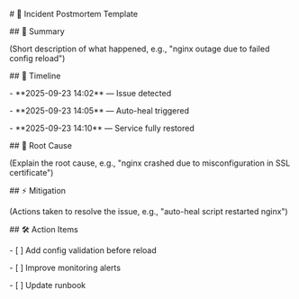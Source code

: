 \# 📄 Incident Postmortem Template



\## 📝 Summary

(Short description of what happened, e.g., "nginx outage due to failed config reload")



\## 📅 Timeline

\- \*\*2025-09-23 14:02\*\* — Issue detected

\- \*\*2025-09-23 14:05\*\* — Auto-heal triggered

\- \*\*2025-09-23 14:10\*\* — Service fully restored



\## 🔎 Root Cause

(Explain the root cause, e.g., "nginx crashed due to misconfiguration in SSL certificate")



\## ⚡ Mitigation

(Actions taken to resolve the issue, e.g., "auto-heal script restarted nginx")



\## 🛠 Action Items

\- \[ ] Add config validation before reload

\- \[ ] Improve monitoring alerts

\- \[ ] Update runbook



